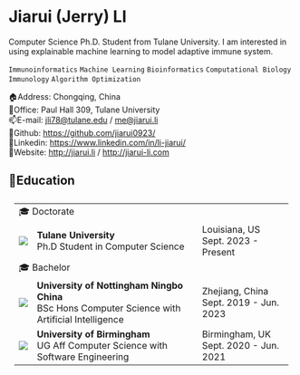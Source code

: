 # Jiarui (Jerry) LI
Computer Science Ph.D. Student from Tulane University. I am interested in using explainable machine learning to model adaptive immune system.

`Immunoinformatics` `Machine Learning` `Bioinformatics` `Computational Biology` `Immunology` `Algorithm Optimization`


🏠Address: Chongqing, China  
🏢Office: Paul Hall 309, Tulane University  
📫E-mail: jli78@tulane.edu / me@jiarui.li   
🔗Github: https://github.com/jiarui0923/  
🔗Linkedin: https://www.linkedin.com/in/li-jiarui/  
📝Website: http://jiarui.li / http://jiarui-li.com  

## 💠Education
<table style='border:0; padding:10px;'>
    <tr>
        <td colspan="3">🎓 Doctorate</td>
    </tr>
    <tr>
        <td>
            <img src='/images/tu.ico'></img>
        </td>
        <td>
            <b>Tulane University</b><br>
            Ph.D Student in Computer Science
        </td>
        <td style='font-size:16px;'>
            Louisiana, US<br>
            Sept. 2023 - Present
        </td>
    </tr>
    <tr>
        <td colspan="3">🎓 Bachelor</td>
    </tr>
    <tr>
        <td>
            <img src='/images/unnc.ico'></img>
        </td>
        <td>
            <b>University of Nottingham Ningbo China</b><br>
            BSc Hons Computer Science with Artificial Intelligence
        </td>
        <td style='font-size:16px;'>
            Zhejiang, China<br>
            Sept. 2019 - Jun. 2023
        </td>
    </tr>
    <tr>
        <td>
            <img src='/images/UoB.ico'></img>
        </td>
        <td>
            <b>University of Birmingham</b><br>
            UG Aff Computer Science with Software Engineering
        </td>
        <td style='font-size:16px;'>
            Birmingham, UK<br>
            Sept. 2020 - Jun. 2021
        </td>
    </tr>
</table>

